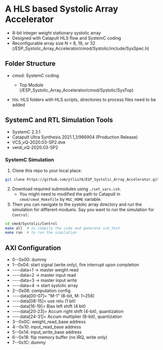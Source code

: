 # A HLS based Systolic Array Accelerator

* 8-bit integer weight stationary systolic array 
* Designed with Catapult HLS flow and SystemC coding
* Reconfigurable array size N = 8, 16, or 32 (/ESP_Systolic_Array_Accelerator/cmod/Systolic/include/SysSpec.h)

## Folder Structure
* cmod: SystemC coding
  * Top Module (/ESP_Systolic_Array_Accelerator/cmod/Systolic/SysTop)

* hls:  HLS folders with HLS scripts, directories to process files need to be added
<!-- * matchlib: SystemC Matchlib library (older version) from Nvidia (https://github.com/NVlabs/matchlib) -->

## SystemC and RTL Simulation Tools 
* SystemC 2.3.1
* Catapult Ultra Synthesis 2021.1_1/966904 (Production Release)
* VCS_vQ-2020.03-SP2.dve
* verdi_vQ-2020.03-SP2

### SystemC Simulation

1. Clone this repo to your local place:
```bash
git clone https://github.com/ytliu74/ESP_Systolic_Array_Accelerator.git
```

2. Download required submodules using `./set_vars.csh`.
    - You might need to modified the path to Catapult in `cmod/cmod_Makefile` by `MGC_HOME` variable.
3. Then you can navigate to the systolic array directory and run the simulation for different moduels. Say you want to run the simulation for `Control`:
```bash
cd cmod/Systolic/Control
make all  # to compile the code and generate sim_test
make run  # to run the simulation
```


## AXI Configuration 
* 0--0x00: dummy
* 1--0x04: start signal (write only), fire interrupt upon completion
* ----data=1 -> master weight read
* ----data=2 -> master input read
* ----data=3 -> master input write
* ----data=4 -> start systolic array
* 2--0x08: computation config
* ----data[00-07]= "M-1" (8-bit, M: 1~256)
* ----data[08-15]= use relu (1 bit)
* ----data[16-19]= Bias left shift (4 bit)
* ----data[20-23]= Accum right shift (4-bit), quantization
* ----data[24-31]= Accum multiplier (8-bit), quantization
* 3--0x0C: weight_read_base address
* 4--0x10: input_read_base address
* 5--0x14: input_write_base address
* 6--0x18: flip memory buffer (no IRQ, write only)
* 7--0x1C: dummy
